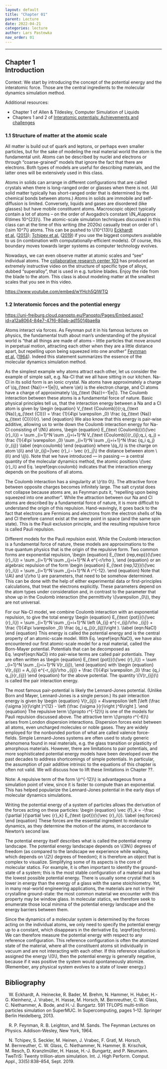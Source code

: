 ```yaml
---
layout: default
title: "Chapter 01"
parent: Lecture
date: 2022-04-21
categories: lecture
author: Lars Pastewka
nav_order: 01
---
```

---

<h2 class='chapterHead' id='introduction'><span class='titlemark'>Chapter 1</span><br />
<a id='x1-10001'></a>Introduction</h2>
<div class='framedenv' id='shaded*-1'><!--  l. 4  -->
<p class='noindent'><span class='underline'><span class='cmbx-12'>Context:</span></span> We start by introducing the concept of the potential energy and the interatomic force. Those are the central ingredients to the molecular dynamics simulation method.</p>
</div>
<div class='framedenv' id='shaded*-1'><!--  l. 8  -->
<p class='noindent'><span class='underline'><span class='cmbx-12'>Additional resources:</span></span></p>
<ul class='itemize1'>
<li class='itemize'>Chapter 1 of Allen &amp; Tildesley, Computer Simulation of Liquids</li>
<li class='itemize'>Chapters 1 and 2 of <a href='https://arxiv.org/abs/2204.09563'>Interatomic potentials: Achievements and challenges</a></li>
</ul>
</div>
<h3 class='sectionHead' id='structure-of-matter-at-the-atomic-scale'><span class='titlemark'>1.1</span> <a id='x1-20001.1'></a>Structure of matter at the atomic scale</h3>
<!--  l. 17  -->
<p class='noindent'>All matter is build out of quark and leptons, or perhaps even smaller particles, but for the sake of modeling the real material world the atom is the fundamental unit. Atoms can be described by nuclei and electrons or through “coarse-grained” models that ignore the fact that there are electrons. Both types of models are useful for describing materials, and the latter ones will be extensively used in this class.</p>
<!--  l. 19  -->
<p class='indent'>Atoms in solids can arrange in different configurations that are called crystals when there is long-ranged order or glasses when there is not. (All solid matter typically has short-ranged order that is determined by the chemical bonds between atoms.) Atoms in solids are immobile and self-diffusion is limited. Conversely, liquids and gases are disordered (like glasses) but have mobile constituent atoms. Macroscopic object typically contain a lot of atoms – on the order of Avogadro’s
constant \(N_A\approx 6\times 10^{23}\). The atomic-scale simulation techniques discussed in this class can at the time of this writing (the 2020s) casually treat on order of \(\sim 10^7\) atoms. This can be pushed to \(10^{13}\) <a href='#XEckhardt2013-oh'>Eckhardt et al.</a> (<a href='#XEckhardt2013-oh'>2013</a>); <a href='#XTchipev2019-fl'>Tchipev et al.</a> (<a href='#XTchipev2019-fl'>2019</a>) if you use the biggest computers available to us (in combination with
computationally-efficient models). Of course, this boundary moves towards larger systems as computer technology evolves.</p>
<!--  l. 23  -->
<p class='indent'>Nowadays, we can even observe matter at atomic scales and “see” individual atoms. The <a href='https://www.sfb-transregio103.de/'>collaborative research center 103</a> has produced an extremely instructive video on the structure of specific type of alloys, dubbed “superalloy”, that is used in e.g. turbine blades. Enjoy the ride from the blade to the atom. This class is about modeling matter at the smallest scales that you see in this video.</p>
<!--  l. 25  -->
<p class='indent'><a class='url' href='https://www.youtube.com/embed/wYHch5QIWTQ'><span class='cmtt-12'>https://www.youtube.com/embed/wYHch5QIWTQ</span></a></p>
<!--  l. 27  -->
<p class='noindent'></p>
<h3 class='sectionHead' id='interatomic-forces-and-the-potential-energy'><span class='titlemark'>1.2</span> <a id='x1-30001.2'></a>Interatomic forces and the potential energy</h3>
<!--  l. 29  -->
<p class='noindent'><a class='url' href='https://uni-freiburg.cloud.panopto.eu/Panopto/Pages/Embed.aspx?id=a12a8064-84e7-47f6-80ab-ad15014bae8a'><span class='cmtt-12'>https://uni-freiburg.cloud.panopto.eu/Panopto/Pages/Embed.aspx?id=a12a8064-84e7-47f6-80ab-ad15014bae8a</span></a></p>
<!--  l. 31  -->
<p class='indent'>Atoms interact via forces. As Feynman put it in his famous lectures on physics, the fundamental truth about man’s understanding of the physical world is “that all things are made of atoms – little particles that move around in perpetual motion, attracting each other when they are a little distance apart, but repelling upon being squeezed into one another” <a href='#XFeynman1964Book'>Feynman et al.</a> (<a href='#XFeynman1964Book'>1964</a>). Indeed this statement summarizes
the essence of the molecular dynamics simulation method.</p>
<!--  l. 33  -->
<p class='indent'>As the simplest example why atoms attract each other, let us consider the example of simple salt, e.g. Na-Cl that we all have sitting in our kitchen. Na-Cl in its solid form is an ionic crystal. Na atoms have approximately a charge of \(q_{\text {Na}}=+1|e|\), where \(e\) is the electron charge, and Cl atoms have a charge of approximately \(q_{\text {Na}}=-1|e|\). The Coulomb interaction between these atoms is a fundamental force of nature. Basic physical principles tell us, that the
interaction energy between a Na and a Cl atom is given by \begin {equation} V_{\text {Coulomb}}(r;q_{\text {Na}},q_{\text {Cl}}) = \frac {1}{4\pi \varepsilon _0} \frac {q_{\text {Na}} q_{\text {Cl}}}{r}. \end {equation} We also know that this energy is pair-wise additive, allowing us to write down the Coulomb interaction energy for Na-Cl consisting of \(N\) atoms, \begin {equation} E_{\text {Coulomb}}(\{\vec {r}_i\}) = \sum _{i=1}^N \sum _{j=i+1}^N V_{\text {Coulomb}}(r_{ij};q_i, q_j) = \frac {1}{4\pi
\varepsilon _0} \sum _{i=1}^N \sum _{j=i+1}^N \frac {q_i q_j}{r_{ij}} \label {eqn:coulomb} \end {equation} where \(q_i\) is the charge on atom \(i\) and \(r_{ij}=|\vec {r}_i - \vec {r}_j|\) the distance between atom \(i\) and \(j\). Note that we have introduced — in passing — a central quantity of the molecular dynamics method, the atomic positions \(\vec {r}_i\) and Eq. \eqref{eqn:coulomb} indicates that the interaction energy depends on the positions of all atoms.</p>
<!--  l. 44  -->
<p class='indent'>The Coulomb interaction has a singularity at \(r\to 0\). The attractive force between opposite charges becomes infinitely large. The salt crystal does not collapse because atoms are, as Feynman puts it, “repelling upon being squeezed into one another”. While the attraction between our Na and Cl atoms are described by a fundamental force of nature, it is more difficult to understand the origin of this repulsion. Hand-wavingly, it goes back to the fact that electrons are Fermions and
electrons from the electron shells of Na and Cl therefore cannot exist at the same point in space (and the same spin state). This is the Pauli exclusion principle, and the resulting repulsive force is called Pauli repulsion.</p>
<!--  l. 46  -->
<p class='indent'>Different models for the Pauli repulsion exist. While the Coulomb interaction is a fundamental force of nature, these models are approximations to the true quantum physics that is the origin of the repulsive form. Two common forms are exponential repulsion, \begin {equation} E_{\text {rep,exp}}(\{\vec {r}_i\}) = \sum _{i=1}^N \sum _{j=i+1}^N A e^{-r/\rho }, \end {equation} or an algebraic repulsion of the form \begin {equation} E_{\text {rep,12}}(\{\vec {r}_i\}) = \sum _{i=1}^N \sum
_{j=i+1}^N A r^{-12}. \end {equation} Note that \(A\) and \(\rho \) are <span class='cmti-12'>parameters</span>, that need to be somehow determined. This can be done with the help of either experimental data or <span class='cmti-12'>first-principles</span> calculations, that treat the electrons explicitly. These parameters depend on the atom types under consideration and, in contrast to the parameter that show up in the Coulomb interaction (the permittivity \(\varepsilon _0\)), they are not universal.</p>
<!--  l. 56  -->
<p class='indent'>For our Na-Cl model, we combine Coulomb interaction with an exponential repulsion, to give the total energy \begin {equation} E_{\text {pot}}(\{\vec {r}_i\}) = \sum _{i=1}^N \sum _{j=i+1}^N \left (A_{ij} e^{-r_{ij}/\rho _{ij}} + \frac {1}{4\pi \varepsilon _0} \frac {q_i q_j}{r_{ij}}\right ). \label {eqn:NaCl} \end {equation} This energy is called the <span class='cmti-12'>potential energy</span> and is the central property of an atomic-scale model. With Eq. \eqref{eqn:NaCl}, we have
also encountered our first atomic-scale model for a real material, called the <span class='cmti-12'>Born-Mayer</span> potential. Potentials that can be decomposed as Eq. \eqref{eqn:NaCl} into pair-wise terms are called <span class='cmti-12'>pair potentials</span>. They are often written as \begin {equation} E_{\text {pot}}(\{\vec {r}_i\}) = \sum _{i=1}^N \sum _{j=i+1}^N V(r_{ij}), \end {equation} with \begin {equation} V(r_{ij}) = A_{ij} e^{-r_{ij}/\rho _{ij}} + \frac {1}{4\pi \varepsilon _0} \frac
{q_i q_j}{r_{ij}} \end {equation} for the above potential. The quantity \(V(r_{ij})\) is called the pair interaction energy.</p>
<!--  l. 71  -->
<p class='indent'>The most famous pair-potential is likely the <span class='cmti-12'>Lennard-Jones</span> potential. (Unlike Born and Mayer, Lennard-Jones is a single person.) Its pair interaction energy is given by \begin {equation} V(r_{ij}) = 4\varepsilon \left [\left (\frac {\sigma }{r}\right )^{12} - \left (\frac {\sigma }{r}\right )^6\right ]. \end {equation} The repulsive term \(\propto r^{-12}\) is one of the models for Pauli repulsion discussed above. The attractive term \(\propto r^{-6}\) arises
from <span class='cmti-12'>London dispersion interactions</span>. Dispersion forces exist between all atoms, even uncharged molecules or noble gases. They are widely employed for the nonbonded portion of what are called <span class='cmti-12'>valence</span> <span class='cmti-12'>force-fields</span>. Simple Lennard-Jones systems are often used to study generic phenomena found in real materials, e.g. the glass transition or plasticity of amorphous materials. However, there are limitations to pair potentials,
and more sophisticated potential energy models have been developed over the past decades to address shortcomings of simple potentials. In particular, the assumption of <span class='cmti-12'>pair additive</span> intrinsic to the equations of this chapter is often not valid. We will discuss how to lift these limitations in Chapter <span class='cmbx-12'>??</span>.</p>
<div class='framedenv' id='shaded*-1'><!--  l. 77  -->
<p class='noindent'><span class='underline'><span class='cmbx-12'>Note:</span></span> A repulsive term of the form \(r^{-12}\) is advantageous from a simulation point of view, since it is faster to compute than an exponential. This has helped popularize the Lennard-Jones potential in the early days of molecular dynamics simulations.</p>
</div>
<!--  l. 81  -->
<p class='indent'>Writing the potential energy of a system of particles allows the derivation of the forces acting on these particles: \begin {equation} \vec {f}_k = -\frac {\partial }{\partial \vec {r}_k} E_{\text {pot}}(\{\vec {r}_i\}). \label {eq:forces} \end {equation} These forces are the essential ingredient to <span class='cmti-12'>molecular dynamics</span>, as they determine the motion of the atoms, in accordance to Newton’s second law.</p>
<!--  l. 88  -->
<p class='indent'>The potential energy itself describes what is called the <span class='cmti-12'>potential energy</span> <span class='cmti-12'>landscape</span>. The potential energy landscape depends on \(3N\) degrees of freedom (as compared to the landscape we experience while walking, which depends on \(2\) degrees of freedom); it is therefore an object that is complex to visualize. Simplifying some of its aspects is the core of <span class='cmti-12'>molecular statics</span>. For example, it is often
important to identify the ground-state of a system; this is the most stable configuration of a material and has the lowest possible potential energy. There is usually some crystal that is lower in energy than the energy of a glass with the same stoichiometry. Yet, in many real-world engineering applications, the materials are not in their crystalline ground-state: the most common material we encounter with this property may be window glass. In molecular statics, we therefore seek to enumerate those
<span class='cmti-12'>local</span> <span class='cmti-12'>minima</span> of the potential energy landscape and the energy barriers between them.</p>
<!--  l. 90  -->
<p class='indent'>Since the dynamics of a molecular system is determined by the forces acting on the individual atoms, we only need to specify the potential energy up to a constant, which disappears in the derivative Eq. \eqref{eq:forces}. We can therefore measure the potential energy with respect to any reference configuration. This reference configuration is often the atomized state of the material, where all the constituent atoms sit individually in vacuum and are not interacting with each other.
If this reference situation is assigned the energy \(0\), then the potential energy is generally negative, because if it was positive the system would spontaneously atomize. (Remember, any physical system evolves to a state of lower energy.)</p>
<h2 class='likechapterHead' id='bibliography'><a id='x1-40001.2'></a>Bibliography</h2>
<div class='thebibliography'>
<p class='bibitem'><span class='biblabel'><a id='XEckhardt2013-oh'></a><span class='bibsp'>   </span></span>W. Eckhardt, A. Heinecke, R. Bader, M. Brehm, N. Hammer, H. Huber, H.-G. Kleinhenz, J. Vrabec, H. Hasse, M. Horsch, M. Bernreuther, C. W. Glass, C. Niethammer, A. Bode, and H.-J. Bungartz. 591 TFLOPS multi-trillion particles simulation on SuperMUC. In <span class='cmti-12'>Supercomputing</span>, pages 1–12. Springer
Berlin Heidelberg, 2013.</p>
<p class='bibitem'><span class='biblabel'><a id='XFeynman1964Book'></a><span class='bibsp'>   </span></span>R. P. Feynman, R. B. Leighton, and M. Sands. <span class='cmti-12'>The Feynman Lectures</span> <span class='cmti-12'>on Physics</span>. Addison-Wesley, New York, 1964.</p>
<p class='bibitem'><span class='biblabel'><a id='XTchipev2019-fl'></a><span class='bibsp'>   </span></span>N. Tchipev, S. Seckler, M. Heinen, J. Vrabec, F. Gratl, M. Horsch, M. Bernreuther, C. W. Glass, C. Niethammer, N. Hammer, B. Krischok, M. Resch, D. Kranzlmüller, H. Hasse, H.-J. Bungartz, and P. Neumann. TweTriS: Twenty trillion-atom simulation. <span class='cmti-12'>Int. J. High</span> <span class='cmti-12'>Perform. Comput. Appl.</span>, 33(5):838–854, Sept. 2019.</p>
</div>
